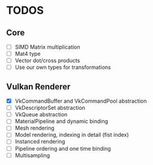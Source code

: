 # TODOS

## Core
- [ ] SIMD Matrix multiplication
- [ ] Mat4 type
- [ ] Vector dot/cross products
- [ ] Use our own types for transformations

## Vulkan Renderer
- [x] VkCommandBuffer and VkCommandPool abstraction
- [ ] VkDescriptorSet abstraction
- [ ] VkQueue abstraction
- [ ] MaterialPipeline and dynamic binding
- [ ] Mesh rendering
- [ ] Model rendering, indexing in detail (fist index)
- [ ] Instanced rendering
- [ ] Pipeline ordering and one time binding
- [ ] Multisampling
